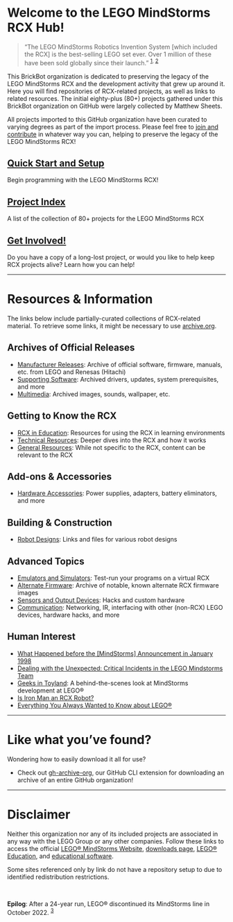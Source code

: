 # Welcome to the LEGO MindStorms RCX Hub!
> “The LEGO MindStorms Robotics Invention System [which included the RCX] is the best-selling LEGO set ever.
Over 1 million of these have been sold globally since their launch.”
<sup>[1](https://gizmodo.com/everything-you-always-wanted-to-know-about-lego-5019797), [2](https://www.wired.com/2006/01/geeks-in-toyland/)</sup>

This BrickBot organization is dedicated to preserving the legacy of the LEGO MindStorms RCX and the development activity that grew up around it.
Here you will find repositories of RCX-related projects, as well as links to related resources.
The initial eighty-plus (80+) projects gathered under this BrickBot organization on GitHub were largely collected by Matthew Sheets.

All projects imported to this GitHub organization have been curated to varying degrees as part of the import process.
Please feel free to [join and contribute](Get-Involved.md) in whatever way you can, helping to preserve the legacy of the LEGO MindStorms RCX!


## [Quick Start and Setup](Quick-Start.md)
Begin programming with the LEGO MindStorms RCX!

## [Project Index](Project-Index.md)
A list of the collection of 80+ projects for the LEGO MindStorms RCX

## [Get Involved!](Get-Involved.md)
Do you have a copy of a long-lost project, or would you like to help keep RCX projects alive?  Learn how you can help!

* * *

# Resources & Information
The links below include partially-curated collections of RCX-related material.  To retrieve some links, it might be necessary to use [archive.org](https://web.archive.org/).

## Archives of Official Releases
* [Manufacturer Releases](https://github.com/BrickBot/Archive/releases/tag/LEGO):  Archive of official software, firmware, manuals, etc. from LEGO and Renesas (Hitachi)
* [Supporting Software](https://github.com/BrickBot/Archive/releases/tag/Win9x):  Archived drivers, updates, system prerequisites, and more
* [Multimedia](https://github.com/BrickBot/Archive/releases/tag/LEGO-Multimedia):  Archived images, sounds, wallpaper, etc.

## Getting to Know the RCX
* [RCX in Education](Resources-Educational.md):  Resources for using the RCX in learning environments
* [Technical Resources](Resources-Technical.md):  Deeper dives into the RCX and how it works
* [General Resources](Resources-General.md):  While not specific to the RCX, content can be relevant to the RCX

## Add-ons & Accessories
* [Hardware Accessories](Hardware-Accessories.md):  Power supplies, adapters, battery eliminators, and more

## Building & Construction
* [Robot Designs](Designs.md):  Links and files for various robot designs

## Advanced Topics
* [Emulators and Simulators](Emulators.md):  Test-run your programs on a virtual RCX
* [Alternate Firmware](Firmware.md):  Archive of notable, known alternate RCX firmware images
* [Sensors and Output Devices](Sensors-and-Output-Devices.md):  Hacks and custom hardware
* [Communication](Communication.md):  Networking, IR, interfacing with other (non-RCX) LEGO devices, hardware hacks, and more

## Human Interest
* [What Happened before the [MindStorms] Announcement in January 1998](https://lan.lego.com/news/overview/lego-mindstorms-reflections-%E2%80%93-what-happened-before-the-announcement-in-january-1998-r173/)
* [Dealing with the Unexpected: Critical Incidents in the LEGO Mindstorms Team](https://www.researchgate.net/publication/247717649_Dealing_with_the_Unexpected_Critical_Incidents_in_the_LEGO_Mindstorms_team)
* [Geeks in Toyland](https://www.wired.com/2006/01/geeks-in-toyland/):  A behind-the-scenes look at MindStorms development at LEGO®
* [Is Iron Man an RCX Robot?](https://web.archive.org/web/20150820003106/https://deeperdesign.wordpress.com/2010/02/26/is-iron-man-made-of-lego/)
* [Everything You Always Wanted to Know about LEGO®](https://gizmodo.com/everything-you-always-wanted-to-know-about-lego-5019797)

* * *

# Like what you’ve found?
Wondering how to easily download it all for use?
* Check out [gh-archive-org](https://github.com/BrickBot/gh-archive-org), our GitHub CLI extension for downloading an archive of an entire GitHub organization!

* * *

# Disclaimer
Neither this organization nor any of its included projects are associated in any way with the LEGO Group or any other companies.
Follow these links to access the official [LEGO® MindStorms Website](https://www.lego.com/en-us/themes/mindstorms/about),
[downloads page](https://www.lego.com/en-us/themes/mindstorms/downloads),
[LEGO® Education](https://education.lego.com/), and
[educational software](https://education.lego.com/en-us/downloads/mindstorms-ev3/software/).

Some sites referenced only by link do not have a repository setup to due to identified redistribution restrictions.

<br />

**Epilog**:  After a 24-year run, LEGO® discontinued its MindStorms line in October 2022.
<sup>[3](https://brickset.com/article/84219/lego-mindstorms-to-be-discontinued)</sup>
